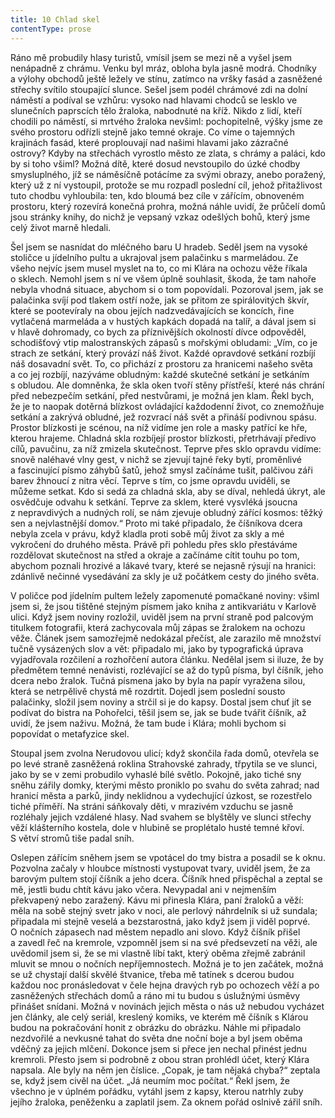 ```yaml
---
title: 10 Chlad skel
contentType: prose
---
```


Ráno mě probudily hlasy turistů, vmísil jsem se mezi ně a vyšel jsem nenápadně z chrámu. Venku byl mráz, obloha byla jasně modrá. Chodníky a výlohy obchodů ještě ležely ve stínu, zatímco na vršky fasád a zasněžené střechy svítilo stoupající slunce. Sešel jsem podél chrámové zdi na dolní náměstí a podíval se vzhůru: vysoko nad hlavami chodců se lesklo ve slunečních paprscích tělo žraloka, nabodnuté na kříž. Nikdo z lidí, kteří chodili po náměstí, si mrtvého žraloka nevšiml: pochopitelně, výšky jsme ze svého prostoru odřízli stejně jako temné okraje. Co víme o tajemných krajinách fasád, které proplouvají nad našimi hlavami jako zázračné ostrovy? Kdyby na střechách vyrostlo město ze zlata, s chrámy a paláci, kdo by si toho všiml? Možná dítě, které dosud nevstoupilo do úzké chodby smysluplného, jíž se náměsíčně potácíme za svými obrazy, anebo poražený, který už z ní vystoupil, protože se mu rozpadl poslední cíl, jehož přitažlivost tuto chodbu vyhloubila: ten, kdo bloumá bez cíle v zářícím, obnoveném prostoru, který rozevírá konečná prohra, možná náhle uvidí, že průčelí domů jsou stránky knihy, do nichž je vepsaný vzkaz odešlých bohů, který jsme celý život marně hledali.

Šel jsem se nasnídat do mléčného baru U hradeb. Seděl jsem na vysoké stoličce u jídelního pultu a ukrajoval jsem palačinku s marmeládou. Ze všeho nejvíc jsem musel myslet na to, co mi Klára na ochozu věže říkala o sklech. Nemohl jsem s ní ve všem úplně souhlasit, škoda, že tam nahoře nebyla vhodná situace, abychom si o tom popovídali. Pozoroval jsem, jak se palačinka svíjí pod tlakem ostří nože, jak se přitom ze spirálovitých škvír, které se pootevíraly na obou jejích nadzvedávajících se koncích, řine vytlačená marmeláda a v hustých kapkách dopadá na talíř, a dával jsem si v hlavě dohromady, co bych za příznivějších okolností dívce odpověděl, schodišťový vtip malostranských zápasů s mořskými obludami: „Vím, co je strach ze setkání, který provází náš život. Každé opravdové setkání rozbíjí náš dosavadní svět. To, co přichází z prostoru za hranicemi našeho světa a co jej rozbíjí, nazýváme obludným: každé skutečné setkání je setkáním s obludou. Ale domněnka, že skla oken tvoří stěny přístřeší, které nás chrání před nebezpečím setkání, před nestvůrami, je možná jen klam. Řekl bych, že je to naopak dotěrná blízkost ovládající každodenní život, co znemožňuje setkání a zakrývá obludné, jež rozvrací náš svět a přináší podivnou spásu. Prostor blízkosti je scénou, na níž vidíme jen role a masky patřící ke hře, kterou hrajeme. Chladná skla rozbíjejí prostor blízkosti, přetrhávají předivo cílů, pavučinu, za níž zmizela skutečnost. Teprve přes sklo opravdu vidíme: snově naléhavé vlny gest, v nichž se zjevují tajné řeky bytí, proměnlivé a fascinující písmo záhybů šatů, jehož smysl začínáme tušit, palčivou záři barev žhnoucí z nitra věcí. Teprve s tím, co jsme opravdu uviděli, se můžeme setkat. Kdo si sedá za chladná skla, aby se díval, nehledá úkryt, ale osvědčuje odvahu k setkání. Teprve za sklem, které vysvléká jsoucna z nepravdivých a nudných rolí, se nám zjevuje obludný zářící kosmos: těžký sen a nejvlastnější domov.“ Proto mi také připadalo, že číšníkova dcera nebyla zcela v právu, když kladla proti sobě můj život za skly a mé vykročení do druhého města. Právě při pohledu přes sklo přestáváme rozdělovat skutečnost na střed a okraje a začínáme cítit touhu po tom, abychom poznali hrozivé a lákavé tvary, které se nejasně rýsují na hranici: zdánlivě nečinné vysedávání za skly je už počátkem cesty do jiného světa.

V poličce pod jídelním pultem ležely zapomenuté pomačkané noviny: všiml jsem si, že jsou tištěné stejným písmem jako kniha z antikvariátu v Karlově ulici. Když jsem noviny rozložil, uviděl jsem na první straně pod palcovým titulkem fotografii, která zachycovala můj zápas se žralokem na ochozu věže. Článek jsem samozřejmě nedokázal přečíst, ale zarazilo mě množství tučně vysázených slov a vět: připadalo mi, jako by typografická úprava vyjadřovala rozčilení a rozhořčení autora článku. Nedělal jsem si iluze, že by předmětem temné nenávisti, rozlévající se až do typů písma, byl číšník, jeho dcera nebo žralok. Tučná písmena jako by byla na papír vyražena silou, která se netrpělivě chystá mě rozdrtit. Dojedl jsem poslední sousto palačinky, složil jsem noviny a strčil si je do kapsy. Dostal jsem chuť jít se podívat do bistra na Pohořelci, těšil jsem se, jak se bude tvářit číšník, až uvidí, že jsem naživu. Možná, že tam bude i Klára; mohli bychom si popovídat o metafyzice skel.

Stoupal jsem zvolna Nerudovou ulicí; když skončila řada domů, otevřela se po levé straně zasněžená roklina Strahovské zahrady, třpytila se ve slunci, jako by se v zemi probudilo vyhaslé bílé světlo. Pokojně, jako tiché sny sněhu zářily domky, kterými město proniklo po svahu do světa zahrad; nad hranicí města a parků, jindy neklidnou a vydechující úzkost, se rozestřelo tiché příměří. Na stráni sáňkovaly děti, v mrazivém vzduchu se jasně rozléhaly jejich vzdálené hlasy. Nad svahem se blyštěly ve slunci střechy věží klášterního kostela, dole v hlubině se proplétalo husté temné křoví. S větví stromů tiše padal sníh.

Oslepen zářícím sněhem jsem se vpotácel do tmy bistra a posadil se k oknu. Pozvolna začaly v hloubce místnosti vystupovat tvary, uviděl jsem, že za barovým pultem stojí číšník a jeho dcera. Číšník hned přispěchal a zeptal se mě, jestli budu chtít kávu jako včera. Nevypadal ani v nejmenším překvapený nebo zaražený. Kávu mi přinesla Klára, paní žraloků a věží: měla na sobě stejný svetr jako v noci, ale perlový náhrdelník si už sundala; připadala mi stejně veselá a bezstarostná, jako když jsem ji viděl poprvé. O nočních zápasech nad městem nepadlo ani slovo. Když číšník přišel a zavedl řeč na kremrole, vzpomněl jsem si na své předsevzetí na věži, ale uvědomil jsem si, že se mi vlastně líbí takt, který oběma zřejmě zabránil mluvit se mnou o nočních nepříjemnostech. Možná je to jen začátek, možná se už chystají další skvělé štvanice, třeba mě tatínek s dcerou budou každou noc pronásledovat v čele hejna dravých ryb po ochozech věží a po zasněžených střechách domů a ráno mi tu budou s úslužnými úsměvy přinášet snídani. Možná v novinách jejich města o nás už nebudou vycházet jen články, ale celý seriál, kreslený komiks, ve kterém mě číšník s Klárou budou na pokračování honit z obrázku do obrázku. Náhle mi připadalo nezdvořilé a nevkusné tahat do světa dne noční boje a byl jsem oběma vděčný za jejich mlčení. Dokonce jsem si přece jen nechal přinést jednu kremroli. Přesto jsem si podrobně z obou stran prohlédl účet, který Klára napsala. Ale byly na něm jen číslice. „Copak, je tam nějaká chyba?“ zeptala se, když jsem civěl na účet. „Já neumím moc počítat.“ Řekl jsem, že všechno je v úplném pořádku, vytáhl jsem z kapsy, kterou natrhly zuby jejího žraloka, peněženku a zaplatil jsem. Za oknem pořád oslnivě zářil sníh.
